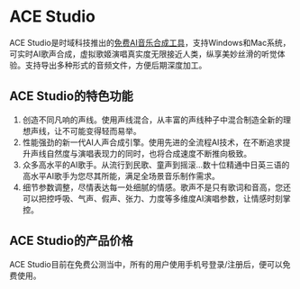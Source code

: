 # ACE Studio

ACE Studio是时域科技推出的<a href="https://ai-bot.cn/best-ai-music-generators/">免费AI音乐合成工具</a>，支持Windows和Mac系统，可实时AI歌声合成，虚拟歌姬演唱真实度无限接近人类，纵享美妙丝滑的听觉体验。支持导出多种形式的音频文件，方便后期深度加工。
<h2>ACE Studio的特色功能</h2>
<ol>
 	<li>创造不同凡响的声线。使用声线混合，从丰富的声线种子中混合制造全新的理想声线，让不可能变得轻而易举。</li>
 	<li>性能强劲的新一代AI人声合成引擎。使用先进的全流程AI技术，在不断追求提升声线自然度与演唱表现力的同时，也将合成速度不断推向极致。</li>
 	<li>众多高水平的AI歌手。从流行到民歌、童声到摇滚...数十位精通中日英三语的高水平AI歌手为您尽其所能，满足全场景音乐制作需求。</li>
 	<li>细节参数调整，尽情表达每一处细腻的情感。歌声不是只有歌词和音高，您还可以把控呼吸、气声、假声、张力、力度等多维度AI演唱参数，让情感时刻掌控。</li>
</ol>
<h2>ACE Studio的产品价格</h2>
ACE Studio目前在免费公测当中，所有的用户使用手机号登录/注册后，便可以免费使用。